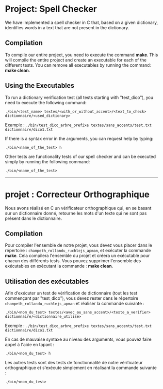 # Project: Spell Checker

We have implemented a spell checker in C that, based on a given dictionary, identifies words in a text that are not present in the dictionary.

## Compilation
To compile our entire project, you need to execute the command **make**. This will compile the entire project and create an executable for each of the different tests. You can remove all executables by running the command: **make clean**.

## Using the Executables
To run a dictionary verification test (all tests starting with "test_dico"), you need to execute the following command:


    ./bin/<test_name> textes/<with_or_without_accent>/<text_to_check> dictionnaire/<used_dictionary>

Example : `./bin/test_dico_arbre_prefixe textes/sans_accents/test.txt dictionnaire/dico1.txt`

If there is a syntax error in the arguments, you can request help by typing:

    ./bin/<name_of_the_test> h
    
Other tests are functionality tests of our spell checker and can be executed simply by running the following command:

    ./bin/<name_of_the_test>
---
# projet : Correcteur Orthographique

Nous avons réalisé en C un vérificateur orthographique qui, en se basant sur un dictionnaire donné, retourne les mots d'un texte qui ne sont pas présent dans le dictionnaire.

## Compilation
Pour compiler l'ensemble de notre projet, vous devez vous placer dans le répertoire : `champeth_rollandu_ruchlejs_apman`, et exécuter la commande **make**. Cela compilera l'ensemble du projet et créera un exécutable pour chacun des différents tests.
Vous pouvez supprimer l'ensemble des exécutables en exécutant la commande : **make clean**.

## Utilisation des exécutables
Afin d'exécuter un test de vérification de dictionnaire (tout les test commençant par "test_dico"), vous devez rester dans le répertoire `champeth_rollandu_ruchlejs_apman` et réaliser la commande suivante : 

    ./bin/<nom_du_test> textes/<avec_ou_sans_accent>/<texte_a_verifier> dictionnaire/<dictionnaire_utilisé>

Exemple : `./bin/test_dico_arbre_prefixe textes/sans_accents/test.txt dictionnaire/dico1.txt`

En cas de mauvaise syntaxe au niveau des arguments, vous pouvez faire appel à l'aide en tapant : 
    
    ./bin/<nom_du_test> h

Les autres tests sont des tests de fonctionnalité de notre vérificateur orthographique et s'exécute simplement en réalisant la commande suivante :

    ./bin/<nom_du_test>
